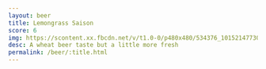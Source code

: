 ```yaml
---
layout: beer
title: Lemongrass Saison
score: 6
img: https://scontent.xx.fbcdn.net/v/t1.0-0/p480x480/534376_10152147730388745_345071070_n.jpg?oh=ef1c2b10400348e5e03d43fb188b5a96&oe=5892BFCD
desc: A wheat beer taste but a little more fresh
permalink: /beer/:title.html
---
```

